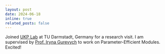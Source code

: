 ```yaml
---
layout: post
date: 2024-06-18
inline: true
related_posts: false
---
```


Joined [UKP Lab](https://www.informatik.tu-darmstadt.de/ukp/ukp_home/index.en.jsp) at TU Darmstadt, Germany for a research visit. I am supervised by [Prof. Iryna Gurevych](https://www.informatik.tu-darmstadt.de/ukp/ukp_home/head_ukp/index.en.jsp) to work on Parameter-Efficient Modules. Excited!